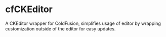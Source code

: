 cfCKEditor
==========

A CKEditor wrapper for ColdFusion, simplifies usage of editor by wrapping customization outside of the editor for easy updates.

